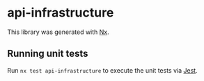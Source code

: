 # api-infrastructure

This library was generated with [Nx](https://nx.dev).

## Running unit tests

Run `nx test api-infrastructure` to execute the unit tests via [Jest](https://jestjs.io).
